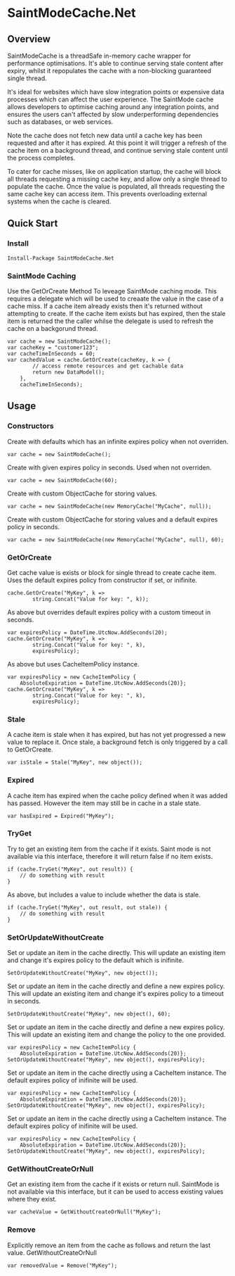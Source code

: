 # SaintModeCache.Net
## Overview
SaintModeCache is a threadSafe in-memory cache wrapper for performance optimisations. It's able to continue serving stale content after expiry, whilst it repopulates the cache with a non-blocking guaranteed single thread.

It's ideal for websites which have slow integration points or expensive data processes which can affect the user experience. The SaintMode cache allows developers to optimise caching around any integration points, and ensures the users can't affected by slow underperforming dependencies such as databases, or web services.

Note the cache does not fetch new data until a cache key has been requested and after it has expired. At this point it will trigger a refresh of the cache item on a background thread, and continue serving stale content until the process completes.

To cater for cache misses, like on application startup, the cache will block all threads requesting a missing cache key, and allow only a single thread to populate the cache. Once the value is populated, all threads requesting the same cache key can access item. This prevents overloading external systems when the cache is cleared.

## Quick Start
### Install
``` 
Install-Package SaintModeCache.Net
```
### SaintMode Caching
Use the GetOrCreate Method To leveage SaintMode caching mode. This requires a delegate which will be used to creaate the value in the case of a cache miss. If a cache item already exists then it's returned without attempting to create. If the cache item exists but has expired, then the stale item is returned the the caller whilse the delegate is used to refresh the cache on a backgorund thread.
```
var cache = new SaintModeCache();
var cacheKey = "customer123";
var cacheTimeInSeconds = 60;
var cachedValue = cache.GetOrCreate(cacheKey, k => {
        // access remote resources and get cachable data
        return new DataModel();
    },
    cacheTimeInSeconds);
```
## Usage
### Constructors
Create with defaults which has an infinite expires policy when not overriden.
``` CSharpe
var cache = new SaintModeCache();
```
Create with given expires policy in seconds. Used when not overriden.
``` CSharpe
var cache = new SaintModeCache(60);
```
Create with custom ObjectCache for storing values.
``` CSharpe
var cache = new SaintModeCache(new MemoryCache("MyCache", null));
```
Create with custom ObjectCache for storing values and a default expires policy in seconds.
``` CSharpe
var cache = new SaintModeCache(new MemoryCache("MyCache", null), 60);
```
### GetOrCreate
Get cache value is exists or block for single thread to create cache item. Uses the default expires policy from constructor if set, or inifinite.
``` CSharpe
cache.GetOrCreate("MyKey", k =>
        string.Concat("Value for key: ", k));
```
As above but overrides default expires policy with a custom timeout in seconds.       
``` CSharpe
var expiresPolicy = DateTime.UtcNow.AddSeconds(20);
cache.GetOrCreate("MyKey", k =>
        string.Concat("Value for key: ", k),
        expiresPolicy);
```        
As above but uses CacheItemPolicy instance. 
``` CSharpe
var expiresPolicy = new CacheItemPolicy { 
    AbsoluteExpiration = DateTime.UtcNow.AddSeconds(20)};
cache.GetOrCreate("MyKey", k =>
        string.Concat("Value for key: ", k),
        expiresPolicy);
```
### Stale
A cache item is stale when it has expired, but has not yet progressed a new value to replace it. Once stale, a background fetch is only triggered by a call to GetOrCreate.
``` CSharpe
var isStale = Stale("MyKey", new object());
```
### Expired
A cache item has expired when the cache policy defined when it was added has passed. However the item may still be in cache in a stale state.
``` CSharpe
var hasExpired = Expired("MyKey");
```
### TryGet
Try to get an existing item from the cache if it exists. Saint mode is not available via this interface, therefore it will return false if no item exists.
``` CSharpe
if (cache.TryGet("MyKey", out result)) {
    // do something with result
}
```
As above, but includes a value to include whether the data is stale.
``` CSharpe
if (cache.TryGet("MyKey", out result, out stale)) {
    // do something with result
}
```
### SetOrUpdateWithoutCreate
Set or update an item in the cache directly. This will update an existing item and change it's expires policy to the default which is inifinite.
``` CSharpe
SetOrUpdateWithoutCreate("MyKey", new object());
```
Set or update an item in the cache directly and define a new expires policy. This will update an existing item and change it's expires policy to a timeout in seconds.
``` CSharpe
SetOrUpdateWithoutCreate("MyKey", new object(), 60);
```
Set or update an item in the cache directly and define a new expires policy. This will update an existing item and change the policy to the one provided.
``` CSharpe
var expiresPolicy = new CacheItemPolicy { 
    AbsoluteExpiration = DateTime.UtcNow.AddSeconds(20)};
SetOrUpdateWithoutCreate("MyKey", new object(), expiresPolicy);
```
Set or update an item in the cache directly using a CacheItem instance. The default expires policy of inifinite will be used.
``` CSharpe
var expiresPolicy = new CacheItemPolicy { 
    AbsoluteExpiration = DateTime.UtcNow.AddSeconds(20)};
SetOrUpdateWithoutCreate("MyKey", new object(), expiresPolicy);
```
Set or update an item in the cache directly using a CacheItem instance. The default expires policy of inifinite will be used.
``` CSharpe
var expiresPolicy = new CacheItemPolicy { 
    AbsoluteExpiration = DateTime.UtcNow.AddSeconds(20)};
SetOrUpdateWithoutCreate("MyKey", new object(), expiresPolicy);
```
### GetWithoutCreateOrNull
Get an existing item from the cache if it exists or return null. SaintMode is not available via this interface, but it can be used to access existing values where they exist.
``` CSharpe
var cacheValue = GetWithoutCreateOrNull("MyKey");
```
### Remove
Explicitly remove an item from the cache as follows and return the last value.
GetWithoutCreateOrNull
``` CSharpe
var removedValue = Remove("MyKey");
```













